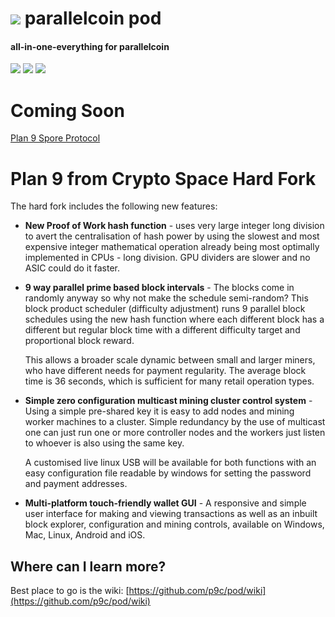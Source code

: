 # [![](https://raw.githubusercontent.com/p9c/pod/master/pkg/gui/logo/logo_small.svg)](https://p9c.github.io/pod/) parallelcoin pod

#### all-in-one-everything for parallelcoin

[![](https://img.shields.io/badge/documentation-wiki-lightgray.svg)](https://github.com/p9c/pod/wiki)
[![](https://img.shields.io/badge/chat-telegram-blue.svg)](https://t.me/joinchat/HfF85EsLo7REf2GvuLYtkg)
[![](https://img.shields.io/badge/chat-discord-purple.svg)](https://discord.gg/yB9sYmm3cZ)

# Coming Soon

[Plan 9 Spore Protocol](https://github.com/p9c/pod/wiki/phasetwo)

# Plan 9 from Crypto Space Hard Fork

The hard fork includes the following new features:

- **New Proof of Work hash function** - uses very large integer long 
  division to avert the centralisation of hash power by using
  the slowest and most expensive integer mathematical operation
  already being most optimally implemented in CPUs - long division. 
  GPU dividers are slower and no ASIC could do it faster.
  
- **9 way parallel prime based block intervals** - The blocks come
  in randomly anyway so why not make the schedule semi-random?
  This block product scheduler (difficulty adjustment) runs 9
  parallel block schedules using the new hash function where each
  different block has a different but regular block time with a
  different difficulty target and proportional block reward. 
 
  This allows a broader scale dynamic between small and larger 
  miners, who have different needs for payment regularity.
  The average block time is 36 seconds, which is sufficient
  for many retail operation types.
  
- **Simple zero configuration multicast mining cluster control 
  system** - Using a simple pre-shared key it is easy to add nodes 
  and mining worker machines to a cluster. Simple redundancy by
  the use of multicast one can just run one or more controller
  nodes and the workers just listen to whoever is also using the
  same key. 
  
  A customised live linux USB will be available for 
  both functions with an easy configuration file readable by
  windows for setting the password and payment addresses.

- **Multi-platform touch-friendly wallet GUI** - A responsive and
  simple user interface for making and viewing transactions
  as well as an inbuilt block explorer, configuration and mining
  controls, available on Windows, Mac, Linux, Android and iOS.

## Where can I learn more?

Best place to go is the wiki: [https://github.com/p9c/pod/wiki](https://github.com/p9c/pod/wiki)

